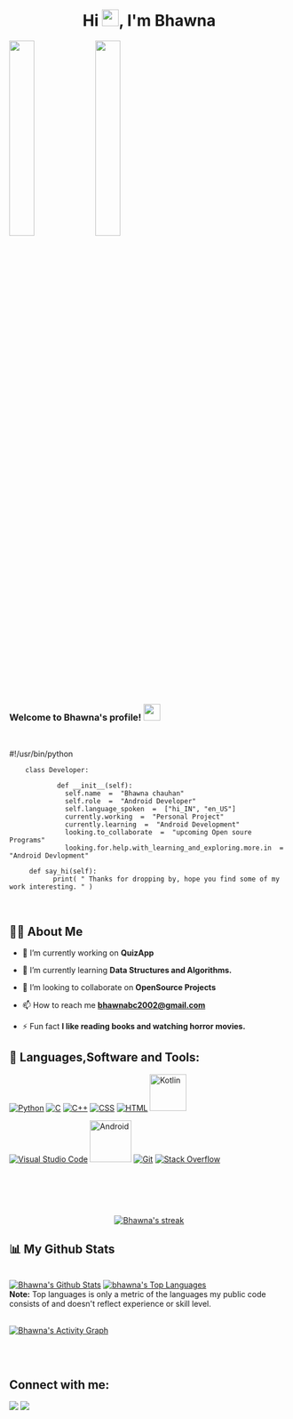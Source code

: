 

<h1 align="center">Hi <img src="https://raw.githubusercontent.com/MartinHeinz/MartinHeinz/master/wave.gif" width="30px">, I'm Bhawna </h1>

<a href="#"><img width="30%" height="auto" src="https://media1.giphy.com/media/du3J3cXyzhj75IOgvA/200.webp?cid=ecf05e47uazfq99adpwucytv6xcpu9fte7pvjkaoaucwgulw&rid=200.webp&ct=g" height="175px"
/></a>
<a  href="#"><img width="30%" height="auto" src="https://media0.giphy.com/media/4GaHBQh3f4jBEpbQvP/200w.webp?cid=ecf05e47yvbqqq7a0uv4wzvho75ze5s26n5p8brpsiqrergp&rid=200w.webp&ct=g" height="175px"/></a> 

<h3> 
     Welcome to Bhawna's profile! <img src="https://emojis.slackmojis.com/emojis/images/1531849430/4246/blob-sunglasses.gif?1531849430" width="30" />
</h3>

<br>

#!/usr/bin/python

        class Developer:

                def __init__(self):
                  self.name  =  "Bhawna chauhan"
                  self.role  =  "Android Developer"
                  self.language_spoken  =  ["hi_IN", "en_US"]
                  currently.working  =  "Personal Project"
                  currently.learning  =  "Android Development"
                  looking.to_collaborate  =  "upcoming Open soure Programs"
                  looking.for.help.with_learning_and_exploring.more.in  =  "Android Devlopment"
        
         def say_hi(self):
               print( " Thanks for dropping by, hope you find some of my work interesting. " )


<br>


<!--
----------------------------------------------------
-->
## 🙋‍♂️ About Me

- 🔭 I’m currently working on **QuizApp**

- 🌱 I’m currently learning **Data Structures and Algorithms.**

- 👯 I’m looking to collaborate on **OpenSource Projects**

- 📫 How to reach me **bhawnabc2002@gmail.com**

- ⚡ Fun fact **I like reading books and watching horror movies.**

## 🚀 Languages,Software and Tools:

<p>
<a href="#"><img alt="Python" src="https://img.shields.io/badge/Python-14354C.svg?logo=python&logoColor=white"></a>
<a href="#"><img alt="C" src="https://custom-icon-badges.herokuapp.com/badge/C-03599C.svg?logo=c-in-hexagon&logoColor=white"></a>
<a href="#"><img alt="C++" src="https://custom-icon-badges.herokuapp.com/badge/C++-9C033A.svg?logo=cpp2&logoColor=white"></a>
<a href="#"><img alt="CSS" src="https://img.shields.io/badge/CSS-1572B6.svg?logo=css3&logoColor=white"></a>
<a href="#"><img alt="HTML" src="https://img.shields.io/badge/HTML-E34F26.svg?logo=html5&logoColor=white"></a>
<a href="#"><img alt="Kotlin" src="https://img.shields.io/badge/Kotlin-0095D5?&style=for-the-badge&logo=kotlin&logoColor=white" width="66" ></a>

<p>
<a href="#"><img alt="Visual Studio Code" src="https://img.shields.io/badge/Visual%20Studio%20Code-0078d7.svg?logo=visual-studio-code&logoColor=white"></a>
<a href="#"><img alt="Android" src="https://img.shields.io/badge/Android-3DDC84?style=for-the-badge&logo=android&logoColor=white" width="75" ></a>
<a href="#"><img alt="Git" src="https://img.shields.io/badge/Git-F05033.svg?logo=git&logoColor=white"></a>
<a href="#"><img alt="Stack Overflow" src="https://img.shields.io/badge/-Stack%20Overflow-FE7A16?logo=stack-overflow&logoColor=white"></a>
</p>

<br />
<br>
</p>


<br/>

<p align="center">
    <a href="https://github.com/Bhawna1203/github-readme-streak-stats">
        <img title="🔥 Get streak stats for your profile at git.io/streak-stats" alt="Bhawna's streak" src="https://github-readme-streak-stats.herokuapp.com/?user=Bhawna1203&theme=black-ice&hide_border=true&stroke=0000&background=060A0CD0"/>
    </a>
</p>

## 📊 My Github Stats

  <br/>
    <a href="https://github.com/Bhawna1203/github-readme-stats"><img alt="Bhawna's Github Stats" src="https://github-readme-stats.vercel.app/api?username=Bhawna1203&show_icons=true&count_private=true&theme=react&hide_border=true&bg_color=0D1117" /></a>
  <a href="https://github.com/Bhawna1203/github-readme-stats"><img alt="bhawna's Top Languages" src="https://github-readme-stats.vercel.app/api/top-langs/?username=Bhawna1203&langs_count=8&count_private=true&layout=compact&theme=react&hide_border=true&bg_color=0D1117" /></a>
  <br/>
  <b>Note:</b> Top languages is only a metric of the languages my public code consists of and doesn't reflect experience or skill level.


<br/>
<br/>

<a href="https://github.com/Bhawna1203/github-readme-activity-graph"><img alt="Bhawna's Activity Graph" src="https://activity-graph.herokuapp.com/graph?username=Bhawna1203&bg_color=0D1117&color=5BCDEC&line=5BCDEC&point=FFFFFF&hide_border=true" /></a>

<br/>
<br/>

## Connect with me:
<p align="left">

<a href = "https://www.linkedin.com/in/bhawna-chauhan-00a32a200/"><img src="https://img.icons8.com/fluent/48/000000/linkedin.png"/></a>
<a href = "https://twitter.com/BhawnaC18275984?t=CvNYst1mt3205EcytAjLbA&s=09"><img src="https://img.icons8.com/fluent/48/000000/twitter.png"/></a>

</p>

